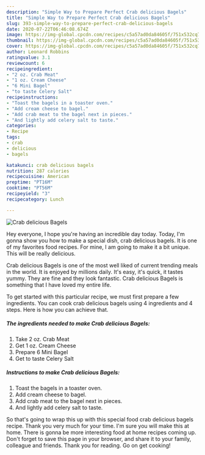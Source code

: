 ```yaml
---
description: "Simple Way to Prepare Perfect Crab delicious Bagels"
title: "Simple Way to Prepare Perfect Crab delicious Bagels"
slug: 393-simple-way-to-prepare-perfect-crab-delicious-bagels
date: 2020-07-22T06:46:08.674Z
image: https://img-global.cpcdn.com/recipes/c5a57ad0da84605f/751x532cq70/crab-delicious-bagels-recipe-main-photo.jpg
thumbnail: https://img-global.cpcdn.com/recipes/c5a57ad0da84605f/751x532cq70/crab-delicious-bagels-recipe-main-photo.jpg
cover: https://img-global.cpcdn.com/recipes/c5a57ad0da84605f/751x532cq70/crab-delicious-bagels-recipe-main-photo.jpg
author: Leonard Robbins
ratingvalue: 3.1
reviewcount: 6
recipeingredient:
- "2 oz. Crab Meat"
- "1 oz. Cream Cheese"
- "6 Mini Bagel"
- "to taste Celery Salt"
recipeinstructions:
- "Toast the bagels in a toaster oven."
- "Add cream cheese to bagel."
- "Add crab meat to the bagel next in pieces."
- "And lightly add celery salt to taste."
categories:
- Recipe
tags:
- crab
- delicious
- bagels

katakunci: crab delicious bagels 
nutrition: 287 calories
recipecuisine: American
preptime: "PT16M"
cooktime: "PT56M"
recipeyield: "3"
recipecategory: Lunch

---
```



![Crab delicious Bagels](https://img-global.cpcdn.com/recipes/c5a57ad0da84605f/751x532cq70/crab-delicious-bagels-recipe-main-photo.jpg)

Hey everyone, I hope you're having an incredible day today. Today, I'm gonna show you how to make a special dish, crab delicious bagels. It is one of my favorites food recipes. For mine, I am going to make it a bit unique. This will be really delicious.

Crab delicious Bagels is one of the most well liked of current trending meals in the world. It is enjoyed by millions daily. It's easy, it's quick, it tastes yummy. They are fine and they look fantastic. Crab delicious Bagels is something that I have loved my entire life.




To get started with this particular recipe, we must first prepare a few ingredients. You can cook crab delicious bagels using 4 ingredients and 4 steps. Here is how you can achieve that.

<!--inarticleads1-->

##### The ingredients needed to make Crab delicious Bagels:

1. Take 2 oz. Crab Meat
1. Get 1 oz. Cream Cheese
1. Prepare 6 Mini Bagel
1. Get to taste Celery Salt




<!--inarticleads2-->

##### Instructions to make Crab delicious Bagels:

1. Toast the bagels in a toaster oven.
1. Add cream cheese to bagel.
1. Add crab meat to the bagel next in pieces.
1. And lightly add celery salt to taste.




So that's going to wrap this up with this special food crab delicious bagels recipe. Thank you very much for your time. I'm sure you will make this at home. There is gonna be more interesting food at home recipes coming up. Don't forget to save this page in your browser, and share it to your family, colleague and friends. Thank you for reading. Go on get cooking!
